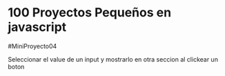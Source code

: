 # 100 Proyectos Pequeños en javascript

#MiniProyecto04

Seleccionar el value de un input y mostrarlo en otra seccion al clickear un boton

